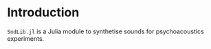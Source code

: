  
# Introduction

``SndLib.jl`` is a Julia module to synthetise sounds for psychoacoustics experiments.



